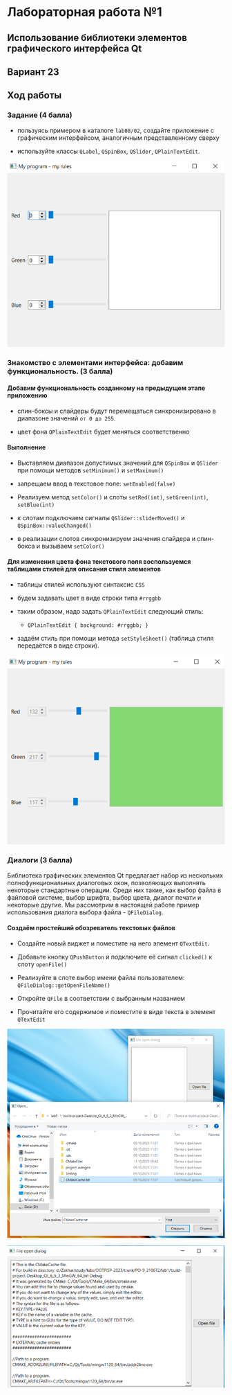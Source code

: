 # Лабораторная работа №1

## Использование библиотеки элементов графического интерфейса Qt

## Вариант 23

## Ход работы

### Задание (4 балла)

- пользуясь примером в каталоге `lab08/02`, создайте приложение с графическим интерфейсом, аналогичным представленному сверху

- используйте классы `QLabel`, `QSpinBox`, `QSlider`, `QPlainTextEdit`.

![screenshot1](img/screenshot1.png)

### Знакомство с элементами интерфейса: добавим функциональность. (3 балла)

#### Добавим функциональность созданному на предыдущем этапе приложению

- спин-боксы и слайдеры будут перемещаться синхронизировано в диапазоне значений `от 0 до 255`.

- цвет фона `QPlainTextEdit` будет меняться соответственно

#### Выполнение

- Выставляем диапазон допустимых значений для `QSpinBox` и `QSlider` при помощи методов `setMinimum()` и `setMaximum()`

- запрещаем ввод в текстовое поле: `setEnabled(false)`

- Реализуем метод `setColor()` и слоты `setRed(int)`, `setGreen(int)`, `setBlue(int)`

- к слотам подключаем сигналы `QSlider::sliderMoved()` и `QSpinBox::valueChanged()`

- в реализации слотов синхронизируем значения слайдера и спин-бокса и вызываем `setColor()`

#### Для изменения цвета фона текстового поля воспользуемся таблицами стилей для описания стиля элементов

- таблицы стилей используют синтаксис `CSS`

- будем задавать цвет в виде строки типа `#rrggbb`

- таким образом, надо задать `QPlainTextEdit` следующий стиль:

  - `QPlainTextEdit { background: #rrggbb; }`

- задаём стиль при помощи метода `setStyleSheet()` (таблица стиля передаётся в виде строки).

![screenshot2](img/screenshot2.png)

### Диалоги (3 балла)

Библиотека графических элементов Qt предлагает набор из нескольких полнофункциональных диалоговых окон, позволяющих выполнять некоторые стандартные операции. Среди них такие, как выбор файла в файловой системе, выбор шрифта, выбор цвета, диалог печати и некоторые другие. Мы рассмотрим в настоящей работе пример использования диалога выбора файла - `QFileDialog`.

#### Создаём простейший обозреватель текстовых файлов

- Создайте новый виджет и поместите на него элемент `QTextEdit`.

- Добавьте кнопку `QPushButton` и подключите её сигнал `clicked()` к слоту `openFile()`

- Реализуйте в слоте выбор имени файла пользователем: `QFileDialog::getOpenFileName()`

- Откройте `QFile` в соответствии с выбранным названием

- Прочитайте его содержимое и поместите в виде текста в элемент `QTextEdit`

![screenshot3](img/screenshot3.png)

![screenshot4](img/screenshot4.png)
